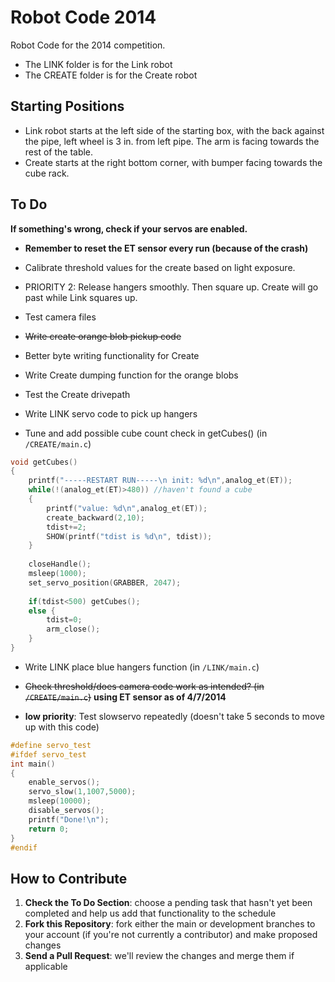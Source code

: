 # Robot Code 2014

Robot Code for the 2014 competition. 

- The LINK folder is for the Link robot
- The CREATE folder is for the Create robot

## Starting Positions
* Link robot starts at the left side of the starting box, with the back against the pipe, left wheel is 3 in. from left pipe. The arm is facing towards the rest of the table.
* Create starts at the right bottom corner, with bumper facing towards the cube rack.

## To Do

**If something's wrong, check if your servos are enabled.**

* **Remember to reset the ET sensor every run (because of the crash)**
* Calibrate threshold values for the create based on light exposure.
* PRIORITY 2: Release hangers smoothly. Then square up. Create will go past while Link squares up.
* Test camera files
* ~~Write create orange blob pickup code~~
* Better byte writing functionality for Create
* Write Create dumping function for the orange blobs 
* Test the Create drivepath
* Write LINK servo code to pick up hangers

* Tune and add possible cube count check in getCubes() (in ```/CREATE/main.c```)

```c
void getCubes()
{
	printf("-----RESTART RUN-----\n init: %d\n",analog_et(ET));
	while(!(analog_et(ET)>480)) //haven't found a cube
	{ 
		printf("value: %d\n",analog_et(ET));
		create_backward(2,10); 
		tdist+=2;
		SHOW(printf("tdist is %d\n", tdist));
	}
	
	closeHandle();
	msleep(1000);
	set_servo_position(GRABBER, 2047);
		
	if(tdist<500) getCubes();
	else {
		tdist=0;
		arm_close();
	}
}
```

* Write LINK place blue hangers function (in ```/LINK/main.c```)
* ~~Check threshold/does camera code work as intended? (in ```/CREATE/main.c```)~~ **using ET sensor as of 4/7/2014**

* **low priority**: Test slowservo repeatedly (doesn't take 5 seconds to move up with this code)  

```c
#define servo_test
#ifdef servo_test
int main()
{
	enable_servos();
	servo_slow(1,1007,5000);
	msleep(10000);
	disable_servos();
	printf("Done!\n");
	return 0;
}
#endif
```

## How to Contribute
1. **Check the To Do Section**: choose a pending task that hasn't yet been completed and help us add that functionality to the schedule
2. **Fork this Repository**: fork either the main or development branches to your account (if you're not currently a contributor) and make proposed changes
3. **Send a Pull Request**: we'll review the changes and merge them if applicable
